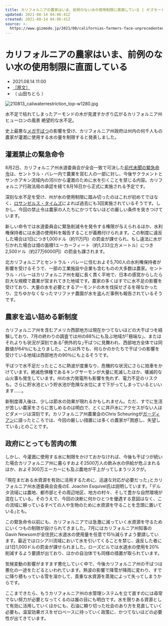 ```yaml
---
title: カリフォルニアの農家はいま、前例のない水の使用制限に直面している | ギズモード・ジャパン
updated: 2021-08-14 04:06:41Z
created: 2021-08-14 04:06:41Z
source: >-
  https://www.gizmodo.jp/2021/08/californias-farmers-face-unprecedented-water-restrictions.html
---
```


# カリフォルニアの農家はいま、前例のない水の使用制限に直面している

- 2021.08.14 11:00
- [［原文］](https://gizmodo.com/california-s-farmers-face-unprecedented-water-restricti-1847429075)
- （ 山田ちとら ）

![210813_caliwaterrestriction_top-w1280.jpg](../_resources/210813_caliwaterrestriction_top-w1280.jpg)

水不足で枯れてしまったアーモンドの木が見渡すかぎり広がるカリフォルニア州ヒューロンの風景
絶望的な水不足。

史上最悪な[メガ干ばつ](https://www.gizmodo.jp/2021/08/how-will-humanity-cope-with-drought.html)の影響を受け、カリフォルニア州政府は州内の何千人もの農家が灌漑に使用する水の量を制限すると発表しました。

## 灌漑禁止の緊急命令

8月2日、カリフォルニア州水道委員会が全会一致で可決した[前代未聞の緊急命令](https://www.waterboards.ca.gov/press_room/press_releases/2021/pr08042021_delta_emergency_regulation.pdf)は、セントラル・バレー内で農業を営む人の一部に対し、今後サクラメントとサンホアキン流域内の河川から灌漑のために水を引くことを禁じる内容。カリフォルニア行政法局の承認を経て8月16日から正式に実施される予定です。

深刻な水不足を受け、州が水の使用制限に踏み切ったのはこれが初めてではなく、[ロサンゼルス・タイムズ](https://www.latimes.com/california/story/2021-08-03/water-regulators-impose-restrictions-on-california-farmers)によれば過去にも3回実施されているそうです。しかし、今回の禁止令は農家の人たちにかつてないほどの厳しい条件を突きつけています。

新しい命令では水道委員会に緊急削減令を発令する権限が与えられるほか、水利権保持者には水道の使用料を報告することが義務付けられます。この制度に違反した場合は1日につき1,000ドル（約11万円）の罰金が課せられ、もし違法に水が引かれた場合は畑の面積1エーカーフィート（約1,233立方メートル）につき2,500ドル（約27万6000円）の罰金も課されます。

北カリフォルニアとセントラル・バレーに住むおよそ5,700人の水利権保持者が影響を受けるそうで、一部の工業施設や企業も含むものの大多数は農家。セントラル・バレーはカリフォルニア州を縦に長く貫く平地で、日本の感覚からしたら巨大な規模で農業が営まれてきた地域です。農家の多くはすでに水不足の影響を受けており、大量の水を必要とするアーモンドの木を伐採せざるを得なかったり、立ちゆかなくなったマリファナ農園が水を盗んだ事例も報告されているそうです。

## 農家を追い詰める新制度

カリフォルニア州を含むアメリカ西部地方は現在かつてないほどの大干ばつを経験しており、7月の終わりの調査では州の88%にも及ぶ地域が｢極端な｣、またはそれよりも状況が深刻である｢例外的な｣干ばつに見舞われ、西部地方全体では同数値が64％にも上りました。これ以外でも、何らかのかたちで干ばつの影響を受けている地域は西部地方の90％にも上るそうです。

干ばつで水不足だったところに熱波が度重なり、危機的な状況にさらに拍車をかけています。絶滅危惧種であるキングサーモンが大量に死滅したほか、壊滅的な山火事も発生しています。州の水力発電所も影響を免れず、電力不足のリスクも。さらに貯水池という貯水池が危険な水位にまで下がってしまっているといいます……。

新制度導入後は、少しは節水の効果が現れるかもしれません。ただ、すでに生活が苦しい農家をさらに苦しめるのは明白で、とくに井戸水にアクセスがない人ほどダメージは深刻です。カリフォルニア州農業会のChris Scheuringが[ガーディアン](https://www.theguardian.com/us-news/2021/aug/04/california-drought-sacramento-san-joaquin-river-delta)に語ったところでは、今回の厳しい措置には多くの農家が｢困惑し、失望している｣とのことです。

## 政府にとっても苦肉の策

しかし、今灌漑に使用する水に制限をかけておかなければ、今後も干ばつが続いた場合カリフォルニア州に暮らすおよそ2500万人の飲み水の供給が危ぶまれるほか、およそ300万エーカーにも及ぶ農地が干上がってしまうリスクが。

｢現在まだある水資源を有効に活用するために、迅速な対応が必要だった｣とカリフォルニア州水道委員会会長のE. Joachin Esquivel氏は説明しています。｢デルタ流域には農地、都市部とその周辺地区、地方の村々、そして豊かな自然環境が混在している。そのうえで、今回の決断に何かひとつを優遇する意図はなく、この流域に頼っているすべての人や生物のために水資源を守ることを念頭に置いている｣とも。

この緊急命令以前にも、カリフォルニアでは急激に減っていく水資源を守るためにいくつもの制限が設けられてきました。7月にはカリフォルニア州知事のGavin Newsomが全住民に水道水の使用量を任意で15％減らすよう要請しています。最近ではロシア川流域において水を引いてくることを禁じ、違反した者には1日1,000ドルの罰金が課せられました。ローズビルでは水道水の使用を20%削減するよう要請が出ており、ほかの自治体でも同様の措置が取られています。

気候変動の影響がますます悪化していく中で、今後カリフォルニア州の干ばつは悪化の一途をたどるといわれています。熱波の影響で降雪が降雨に変わり、すでに降り積もっている雪を溶かして、貴重な水資源を蒸発によって失ってしまうからです。

ここまできたら、もうカリフォルニア州の水管理システムを立て直すのには尋常でない努力が必要となってくるのは誰の目にも明白です。水を限りある資源として有効に活用していくほかにも、石油に頼り切った社会のあり方を見直していく必要も。温室効果ガスをゼロベースに持っていく政策に、かつてないほどの必要性が出てきています。